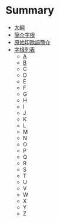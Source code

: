 # Summary

* [大綱](README.md)
* [簡介字根](/brief.md)
* [原始印歐語簡介](/pie.md)
* [字根列表](zi-gen-lie-biao.md)
  * [A](zi-gen-lie-biao/a.md)
  * [B](zi-gen-lie-biao/b.md)
  * C
  * D
  * E
  * F
  * G
  * H
  * I
  * J
  * K
  * L
  * M
  * N
  * O
  * P
  * Q
  * R
  * S
  * T
  * U
  * V
  * W
  * X
  * Y
  * Z

